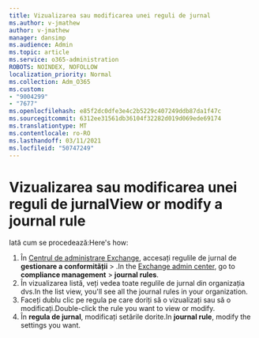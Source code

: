 ```yaml
---
title: Vizualizarea sau modificarea unei reguli de jurnal
ms.author: v-jmathew
author: v-jmathew
manager: dansimp
ms.audience: Admin
ms.topic: article
ms.service: o365-administration
ROBOTS: NOINDEX, NOFOLLOW
localization_priority: Normal
ms.collection: Adm_O365
ms.custom:
- "9004299"
- "7677"
ms.openlocfilehash: e85f2dc0dfe3e4c2b5229c407249ddb87da1f47c
ms.sourcegitcommit: 6312ee31561db36104f32282d019d069ede69174
ms.translationtype: MT
ms.contentlocale: ro-RO
ms.lasthandoff: 03/11/2021
ms.locfileid: "50747249"
---
```

# <a name="view-or-modify-a-journal-rule"></a><span data-ttu-id="21316-102">Vizualizarea sau modificarea unei reguli de jurnal</span><span class="sxs-lookup"><span data-stu-id="21316-102">View or modify a journal rule</span></span>

<span data-ttu-id="21316-103">Iată cum se procedează:</span><span class="sxs-lookup"><span data-stu-id="21316-103">Here's how:</span></span>

1. <span data-ttu-id="21316-104">În [Centrul de administrare Exchange](https://go.microsoft.com/fwlink/p/?linkid=2059104), accesați regulile de jurnal de **gestionare a conformității**  >  .</span><span class="sxs-lookup"><span data-stu-id="21316-104">In the [Exchange admin center](https://go.microsoft.com/fwlink/p/?linkid=2059104), go to **compliance management** > **journal rules**.</span></span>
2. <span data-ttu-id="21316-105">În vizualizarea listă, veți vedea toate regulile de jurnal din organizația dvs.</span><span class="sxs-lookup"><span data-stu-id="21316-105">In the list view, you'll see all the journal rules in your organization.</span></span>
3. <span data-ttu-id="21316-106">Faceți dublu clic pe regula pe care doriți să o vizualizați sau să o modificați.</span><span class="sxs-lookup"><span data-stu-id="21316-106">Double-click the rule you want to view or modify.</span></span>
4. <span data-ttu-id="21316-107">În **regula de jurnal**, modificați setările dorite.</span><span class="sxs-lookup"><span data-stu-id="21316-107">In **journal rule**, modify the settings you want.</span></span>
